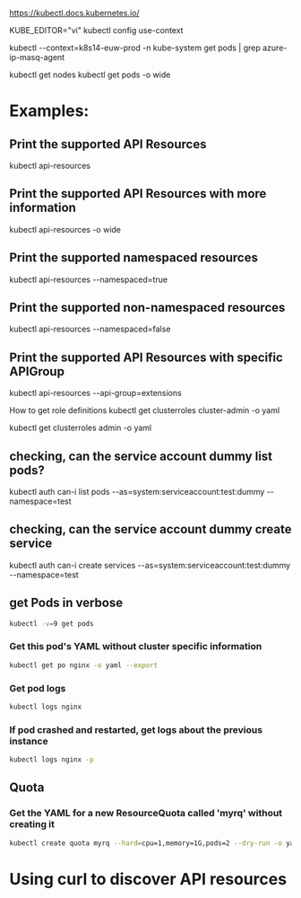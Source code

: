https://kubectl.docs.kubernetes.io/

KUBE_EDITOR="vi"
kubectl config use-context <context>




kubectl --context=k8s14-euw-prod -n kube-system get pods | grep azure-ip-masq-agent


kubectl get nodes
kubectl get pods -o wide





# Examples:
  ## Print the supported API Resources
  kubectl api-resources

  ## Print the supported API Resources with more information
  kubectl api-resources -o wide

  ## Print the supported namespaced resources
  kubectl api-resources --namespaced=true

  ## Print the supported non-namespaced resources
  kubectl api-resources --namespaced=false

  ## Print the supported API Resources with specific APIGroup
  kubectl api-resources --api-group=extensions

How to get role definitions
kubectl get clusterroles cluster-admin -o yaml

kubectl get clusterroles admin -o yaml

## checking, can the service account dummy list pods?

kubectl auth can-i list pods --as=system:serviceaccount:test:dummy --namespace=test

## checking, can the service account dummy create service

kubectl auth can-i create services --as=system:serviceaccount:test:dummy --namespace=test

## get Pods in verbose  

```bash
kubectl -v=9 get pods
```
### Get this pod's YAML without cluster specific information


```bash
kubectl get po nginx -o yaml --export
```

### Get pod logs

```bash
kubectl logs nginx
```

### If pod crashed and restarted, get logs about the previous instance

```bash
kubectl logs nginx -p
```

## Quota

### Get the YAML for a new ResourceQuota called 'myrq' without creating it

```bash
kubectl create quota myrq --hard=cpu=1,memory=1G,pods=2 --dry-run -o yaml
```

# Using curl to discover API resources
